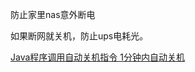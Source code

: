 防止家里nas意外断电

如果断网就关机，防止ups电耗光。

[Java程序调用自动关机指令 1分钟内自动关机](https://www.cnblogs.com/qingyundian/p/7631869.html)

